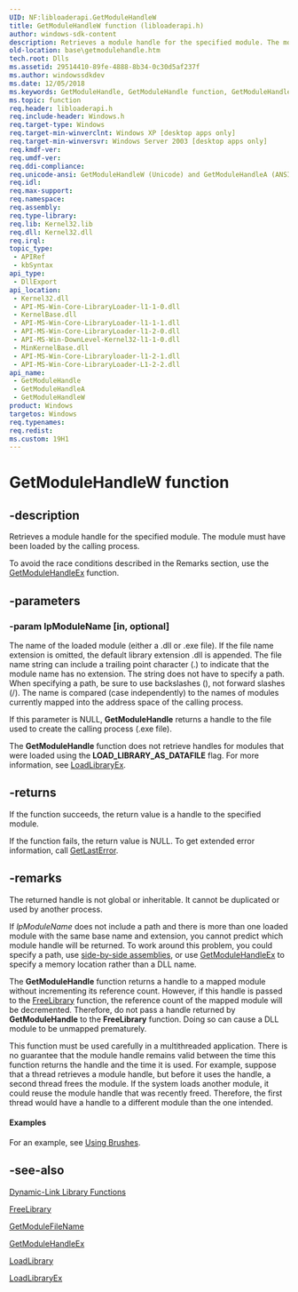 ```yaml
---
UID: NF:libloaderapi.GetModuleHandleW
title: GetModuleHandleW function (libloaderapi.h)
author: windows-sdk-content
description: Retrieves a module handle for the specified module. The module must have been loaded by the calling process.
old-location: base\getmodulehandle.htm
tech.root: Dlls
ms.assetid: 29514410-89fe-4888-8b34-0c30d5af237f
ms.author: windowssdkdev
ms.date: 12/05/2018
ms.keywords: GetModuleHandle, GetModuleHandle function, GetModuleHandleA, GetModuleHandleW, _win32_getmodulehandle, base.getmodulehandle, libloaderapi/GetModuleHandle, libloaderapi/GetModuleHandleA, libloaderapi/GetModuleHandleW, winbase/GetModuleHandle, winbase/GetModuleHandleA, winbase/GetModuleHandleW
ms.topic: function
req.header: libloaderapi.h
req.include-header: Windows.h
req.target-type: Windows
req.target-min-winverclnt: Windows XP [desktop apps only]
req.target-min-winversvr: Windows Server 2003 [desktop apps only]
req.kmdf-ver: 
req.umdf-ver: 
req.ddi-compliance: 
req.unicode-ansi: GetModuleHandleW (Unicode) and GetModuleHandleA (ANSI)
req.idl: 
req.max-support: 
req.namespace: 
req.assembly: 
req.type-library: 
req.lib: Kernel32.lib
req.dll: Kernel32.dll
req.irql: 
topic_type:
 - APIRef
 - kbSyntax
api_type:
 - DllExport
api_location:
 - Kernel32.dll
 - API-MS-Win-Core-LibraryLoader-l1-1-0.dll
 - KernelBase.dll
 - API-MS-Win-Core-LibraryLoader-l1-1-1.dll
 - API-MS-Win-Core-LibraryLoader-l1-2-0.dll
 - API-MS-Win-DownLevel-Kernel32-l1-1-0.dll
 - MinKernelBase.dll
 - API-MS-Win-Core-Libraryloader-l1-2-1.dll
 - API-MS-Win-Core-LibraryLoader-L1-2-2.dll
api_name:
 - GetModuleHandle
 - GetModuleHandleA
 - GetModuleHandleW
product: Windows
targetos: Windows
req.typenames: 
req.redist: 
ms.custom: 19H1
---
```


# GetModuleHandleW function


## -description


Retrieves a module handle for the specified module. The module must have been loaded by the calling process.

To avoid the race conditions described in the Remarks section, use the 
<a href="https://msdn.microsoft.com/951c7e6e-1d6d-4393-a675-d2b353c53b87">GetModuleHandleEx</a> function.


## -parameters




### -param lpModuleName [in, optional]

The name of the loaded module (either a .dll or .exe file). If the file name extension is omitted, the default library extension .dll is appended. The file name string can include a trailing point character (.) to indicate that the module name has no extension. The string does not have to specify a path. When specifying a path, be sure to use backslashes (\), not forward slashes (/). The name is compared (case independently) to the names of modules currently mapped into the address space of the calling process. 




If this parameter is NULL, 
<b>GetModuleHandle</b> returns a handle to the file used to create the calling process (.exe file).

The <b>GetModuleHandle</b> function does not retrieve handles for modules that were loaded using the <b>LOAD_LIBRARY_AS_DATAFILE</b> flag. For more information, see <a href="https://msdn.microsoft.com/4fc699ca-6ffb-4954-9b72-1b827d558563">LoadLibraryEx</a>.


## -returns



If the function succeeds, the return value is a handle to the specified module.

If the function fails, the return value is NULL. To get extended error information, call 
<a href="https://msdn.microsoft.com/d852e148-985c-416f-a5a7-27b6914b45d4">GetLastError</a>.




## -remarks



The returned handle is not global or inheritable. It cannot be duplicated or used by another process.

If <i>lpModuleName</i> does not include a path and there is more than one loaded module with the same base name and extension, you cannot predict which module handle will be returned. To work around this problem, you could specify a path, use <a href="https://msdn.microsoft.com/en-us/library/Aa371852(v=VS.85).aspx">side-by-side assemblies</a>, or use <a href="https://msdn.microsoft.com/951c7e6e-1d6d-4393-a675-d2b353c53b87">GetModuleHandleEx</a> to specify a memory location rather than a DLL name. 

The 
<b>GetModuleHandle</b> function returns a handle to a mapped module without incrementing its reference count. However, if this handle is passed to the <a href="https://msdn.microsoft.com/823d3147-4ba8-4fe5-ade4-e5604f47eb0a">FreeLibrary</a> function, the reference count of the mapped module will be decremented. Therefore, do not pass a handle returned by <b>GetModuleHandle</b> to the 
<b>FreeLibrary</b> function. Doing so can cause a DLL module to be unmapped prematurely.

This function must be used carefully in a multithreaded application. There is no guarantee that the module handle remains valid between the time this function returns the handle and the time it is used. For example, suppose that a thread retrieves a module handle, but before it uses the handle, a second thread frees the module. If the system loads another module, it could reuse the module handle that was recently freed. Therefore, the first thread would have a handle to a different module  than the one intended.


#### Examples

For an example, see 
<a href="https://msdn.microsoft.com/64cd6e82-7a0d-4b5e-b491-450f37eea43a">Using Brushes</a>.

<div class="code"></div>



## -see-also




<a href="https://msdn.microsoft.com/29e50bd5-1712-407f-bcb3-50a0a22ab8b5">Dynamic-Link Library Functions</a>



<a href="https://msdn.microsoft.com/823d3147-4ba8-4fe5-ade4-e5604f47eb0a">FreeLibrary</a>



<a href="https://msdn.microsoft.com/f124c99f-8be1-4a9c-a84c-b1b323921f1a">GetModuleFileName</a>



<a href="https://msdn.microsoft.com/951c7e6e-1d6d-4393-a675-d2b353c53b87">GetModuleHandleEx</a>



<a href="https://msdn.microsoft.com/d936b4dd-058c-48e1-834b-b47ef6d8ef65">LoadLibrary</a>



<a href="https://msdn.microsoft.com/4fc699ca-6ffb-4954-9b72-1b827d558563">LoadLibraryEx</a>
 

 

